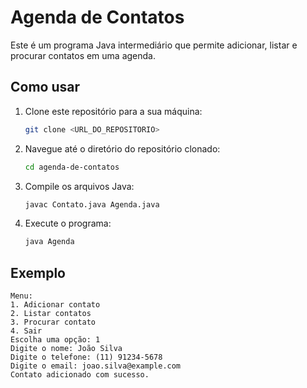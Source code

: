 # Agenda de Contatos

Este é um programa Java intermediário que permite adicionar, listar e procurar contatos em uma agenda.

## Como usar

1. Clone este repositório para a sua máquina:
    ```bash
    git clone <URL_DO_REPOSITORIO>
    ```
2. Navegue até o diretório do repositório clonado:
    ```bash
    cd agenda-de-contatos
    ```
3. Compile os arquivos Java:
    ```bash
    javac Contato.java Agenda.java
    ```
4. Execute o programa:
    ```bash
    java Agenda
    ```

## Exemplo

```shell
Menu:
1. Adicionar contato
2. Listar contatos
3. Procurar contato
4. Sair
Escolha uma opção: 1
Digite o nome: João Silva
Digite o telefone: (11) 91234-5678
Digite o email: joao.silva@example.com
Contato adicionado com sucesso.
